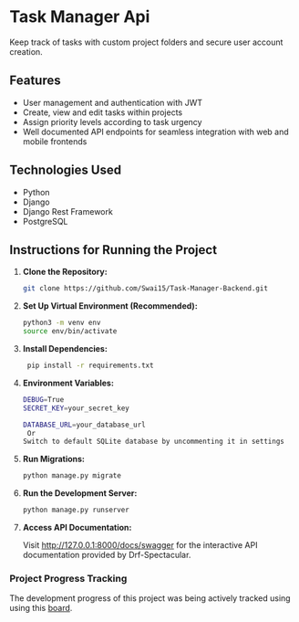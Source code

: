 # Task Manager Api

Keep track of tasks with custom project folders and secure user account creation.

## Features

- User management and authentication with JWT
- Create, view and edit tasks within projects
- Assign priority levels according to task urgency
- Well documented API endpoints for seamless integration with web and mobile frontends

## Technologies Used

- Python
- Django
- Django Rest Framework
- PostgreSQL

## Instructions for Running the Project

1. **Clone the Repository:**

   ```bash
   git clone https://github.com/Swai15/Task-Manager-Backend.git

   ```

2. **Set Up Virtual Environment (Recommended):**

   ```bash
   python3 -m venv env
   source env/bin/activate

   ```

3. **Install Dependencies:**

   ```bash
    pip install -r requirements.txt

   ```

4. **Environment Variables:**

   ```bash
   DEBUG=True
   SECRET_KEY=your_secret_key

   DATABASE_URL=your_database_url
    Or
   Switch to default SQLite database by uncommenting it in settings
   ```

5. **Run Migrations:**

   ```bash
   python manage.py migrate

   ```

6. **Run the Development Server:**

   ```bash
   python manage.py runserver

   ```

7. **Access API Documentation:**

   Visit http://127.0.0.1:8000/docs/swagger for the interactive API documentation provided by Drf-Spectacular.

### Project Progress Tracking

The development progress of this project was being actively tracked using using this [board](https://trello.com/b/9X0ipFzH/task-manager).
